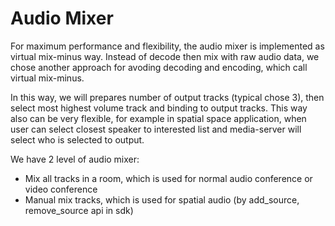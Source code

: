 # Audio Mixer

For maximum performance and flexibility, the audio mixer is implemented as virtual mix-minus way. Instead of decode then mix with raw audio data, we chose another approach for avoding decoding and encoding, which call virtual mix-minus.

In this way, we will prepares number of output tracks (typical chose 3), then select most highest volume track and binding to output tracks. This way also can be very flexible, for example in spatial space application, when user can select closest speaker to interested list and media-server will select who is selected to output.

We have 2 level of audio mixer:

- Mix all tracks in a room, which is used for normal audio conference or video conference
- Manual mix tracks, which is used for spatial audio (by add_source, remove_source api in sdk)